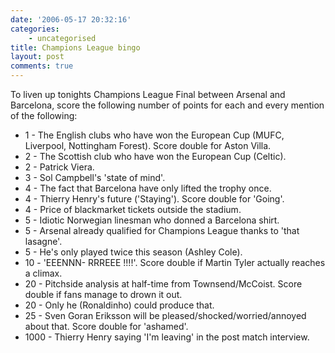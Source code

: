 ```yaml
---
date: '2006-05-17 20:32:16'
categories:
    - uncategorised
title: Champions League bingo
layout: post
comments: true
---
```

To liven up tonights Champions League Final between Arsenal and
Barcelona, score the following number of points for each and every
mention of the following:

-   1 - The English clubs who have won the European Cup (MUFC,
    Liverpool, Nottingham Forest). Score double for Aston Villa.
-   2 - The Scottish club who have won the European Cup (Celtic).
-   2 - Patrick Viera.
-   3 - Sol Campbell's 'state of mind'.
-   4 - The fact that Barcelona have only lifted the trophy once.
-   4 - Thierry Henry's future ('Staying'). Score double for 'Going'.
-   4 - Price of blackmarket tickets outside the stadium.
-   5 - Idiotic Norwegian linesman who donned a Barcelona shirt.
-   5 - Arsenal already qualified for Champions League thanks to 'that
    lasagne'.
-   5 - He's only played twice this season (Ashley Cole).
-   10 - 'EEENNN- RRREEE !!!!'. Score double if Martin Tyler actually
    reaches a climax.
-   20 - Pitchside analysis at half-time from Townsend/McCoist. Score
    double if fans manage to drown it out.
-   20 - Only he (Ronaldinho) could produce that.
-   25 - Sven Goran Eriksson will be pleased/shocked/worried/annoyed
    about that. Score double for 'ashamed'.
-   1000 - Thierry Henry saying 'I'm leaving' in the post match
    interview.

